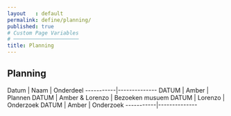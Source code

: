 ```yaml
---
layout   : default
permalink: define/planning/
published: true
# Custom Page Variables
# ─────────────────────
title: Planning
---
```


## Planning

Datum      | Naam               | Onderdeel
-----------|--------------
DATUM      | Amber              | Plannen
DATUM      | Amber & Lorenzo    | Bezoeken musuem
DATUM	   | Lorenzo            | Onderzoek
DATUM      | Amber              | Onderzoek
-----------|--------------